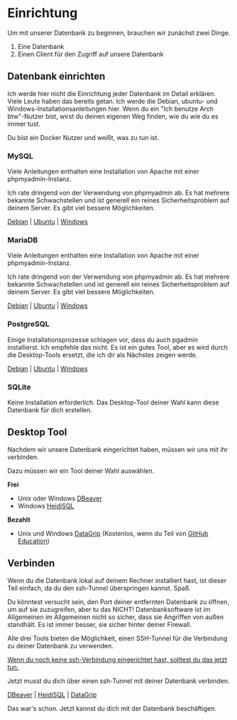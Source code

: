 # Einrichtung

Um mit unserer Datenbank zu beginnen, brauchen wir zunächst zwei Dinge.

1. Eine Datenbank
2. Einen Client für den Zugriff auf unsere Datenbank

## Datenbank einrichten

Ich werde hier nicht die Einrichtung jeder Datenbank im Detail erklären. Viele Leute haben das bereits getan. Ich werde die Debian,
ubuntu- und Windows-Installationsanleitungen hier. Wenn du ein "Ich benutze Arch btw"-Nutzer bist, wirst du deinen eigenen Weg finden, wie du
wie du es immer tust.

Du bist ein Docker Nutzer und weißt, was zu tun ist.

### MySQL

Viele Anleitungen enthalten eine Installation von Apache mit einer phpmyadmin-Instanz.

Ich rate dringend von der Verwendung von phpmyadmin ab. Es hat mehrere bekannte Schwachstellen und ist generell ein reines Sicherheitsproblem auf
deinem Server. Es gibt viel bessere Möglichkeiten.

[Debian](https://www.digitalocean.com/community/tutorials/how-to-install-the-latest-mysql-on-debian-10)
| [Ubuntu](https://www.digitalocean.com/community/tutorials/how-to-install-mysql-on-ubuntu-20-04)
| [Windows](https://dev.mysql.com/doc/refman/8.0/en/windows-installation.html)

### MariaDB

Viele Anleitungen enthalten eine Installation von Apache mit einer phpmyadmin-Instanz.

Ich rate dringend von der Verwendung von phpmyadmin ab. Es hat mehrere bekannte Schwachstellen und ist generell ein reines Sicherheitsproblem auf
deinem Server. Es gibt viel bessere Möglichkeiten.

[Debian](https://www.digitalocean.com/community/tutorials/how-to-install-mariadb-on-debian-10)
| [Ubuntu](https://www.digitalocean.com/community/tutorials/how-to-install-mariadb-on-ubuntu-20-04)
| [Windows](https://mariadb.com/kb/en/installing-mariadb-msi-packages-on-windows/)

### PostgreSQL

Einige Installationsprozesse schlagen vor, dass du auch pgadmin installierst. Ich empfehle das nicht. Es ist ein gutes Tool, 
aber es wird durch die Desktop-Tools ersetzt, die ich dir als Nächstes zeigen werde.

[Debian](https://linuxize.com/post/how-to-install-postgresql-on-debian-10/)
| [Ubuntu](https://www.digitalocean.com/community/tutorials/how-to-install-and-use-postgresql-on-ubuntu-20-04)
| [Windows](https://www.postgresqltutorial.com/install-postgresql/)

### SQLite

Keine Installation erforderlich. Das Desktop-Tool deiner Wahl kann diese Datenbank für dich erstellen.

## Desktop Tool

Nachdem wir unsere Datenbank eingerichtet haben, müssen wir uns mit ihr verbinden.

Dazu müssen wir ein Tool deiner Wahl auswählen.

**Frei**

- Unix oder Windows [DBeaver](https://dbeaver.io/)
- Windows [HeidiSQL](https://www.heidisql.com/)

**Bezahlt**

- Unix und Windows [DataGrip](https://www.jetbrains.com/datagrip/) (Kostenlos, wenn du Teil
  von [GitHub Education](https://education.github.com/))

## Verbinden

Wenn du die Datenbank lokal auf deinem Rechner installiert hast, ist dieser Teil einfach, da du den ssh-Tunnel überspringen kannst.
Spaß.

Du könntest versucht sein, den Port deiner entfernten Datenbank zu öffnen, um auf sie zuzugreifen, aber tu das NICHT! Datenbanksoftware ist im Allgemeinen 
im Allgemeinen nicht so sicher, dass sie Angriffen von außen standhält. Es ist immer besser, sie sicher hinter 
deiner Firewall.

Alle drei Tools bieten die Möglichkeit, einen SSH-Tunnel für die Verbindung zu deiner Datenbank zu verwenden.

[Wenn du noch keine ssh-Verbindung eingerichtet hast, solltest du das jetzt tun.
](https://phoenixnap.com/kb/ssh-to-connect-to-remote-server-linux-or-windows)

Jetzt musst du dich über einen ssh-Tunnel mit deiner Datenbank verbinden.

[DBeaver](https://dbeaver.com/docs/wiki/Create-Connection/)
| [HeidiSQL](https://marcus-obst.de/wiki/Database%20-%20HeidiSQL%20SSH%20Tunnel%20Setup)
| [DataGrip](https://www.jetbrains.com/help/datagrip/configuring-ssh-and-ssl.html#ssh)

Das war's schon. Jetzt kannst du dich mit der Datenbank beschäftigen.
